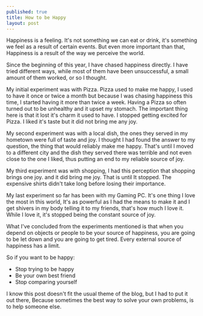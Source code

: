 ```yaml
---
published: true
title: How to be Happy
layout: post
---
```

Happiness is a feeling. It's not something we can eat or drink, it's something we feel as a result of certain events. But even more important than that, Happiness is a result of the way we perceive the world.

Since the beginning of this year, I have chased happiness directly. I have tried different ways, while most of them have been unsuccessful, a small amount of them worked, or so I thought.

My initial experiment was with Pizza. Pizza used to make me happy, I used to have it once or twice a month but because I was chasing happiness this time, I started having it more than twice a week. Having a Pizza so often turned out to be unhealthy and it upset my stomach. The important thing here is that it lost it's charm it used to have. I stopped getting excited for Pizza. I liked it's taste but it did not bring me any joy.

My second experiment was with a local dish, the ones they served in my hometown were full of taste and joy. I thought I had found the answer to my question, the thing that would reliably make me happy. That's until I moved to a different city and the dish they served there was terrible and not even close to the one I liked, thus putting an end to my reliable source of joy.

My third experiment was with shopping, I had this perception that shopping brings one joy. and it did bring me joy. That is until It stopped. The expensive shirts didn't take long before losing their importance.

My last experiment so far has been with my Gaming PC. It's one thing I love the most in this world, It's as powerful as I had the means to make it and I get shivers in my body telling it to my friends, that's how much I love it. While I love it, it's stopped being the constant source of joy.

What I've concluded from the experiments mentioned is that when you depend on objects or people to be your source of happiness, you are going to be let down and you are going to get tired. Every
external source of happiness has a limit.

So if you want to be happy:

- Stop trying to be happy
- Be your own best friend
- Stop comparing yourself

I know this post doesn't fit the usual theme of the blog, but I had to put it out there, Because sometimes the best way to solve your own problems, is to help someone else.
